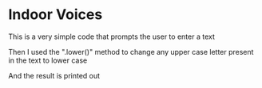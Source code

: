 # Indoor Voices

This is a very simple code that prompts the user to enter a text

Then I used the ".lower()" method to change any upper case letter present in the text to lower case

And the result is printed out
